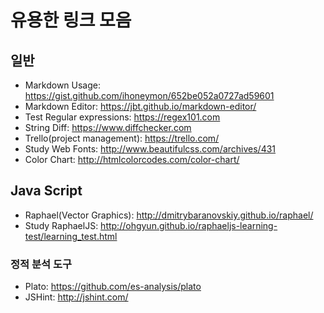 # 유용한 링크 모음
## 일반
* Markdown Usage: https://gist.github.com/ihoneymon/652be052a0727ad59601
* Markdown Editor: https://jbt.github.io/markdown-editor/
* Test Regular expressions: https://regex101.com
* String Diff: https://www.diffchecker.com
* Trello(project management): https://trello.com/
* Study Web Fonts: http://www.beautifulcss.com/archives/431
* Color Chart: http://htmlcolorcodes.com/color-chart/

## Java Script
* Raphael(Vector Graphics): http://dmitrybaranovskiy.github.io/raphael/
* Study RaphaelJS: http://ohgyun.github.io/raphaeljs-learning-test/learning_test.html
### 정적 분석 도구
* Plato: https://github.com/es-analysis/plato
* JSHint: http://jshint.com/
